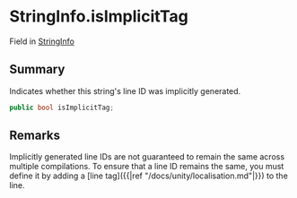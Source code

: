# StringInfo.isImplicitTag

Field in [StringInfo](/api/csharp/yarn.compiler.stringinfo.md)

## Summary


Indicates whether this string's line ID was implicitly
generated.


```csharp
public bool isImplicitTag;
```

## Remarks


Implicitly generated line IDs are not guaranteed to remain the
same across multiple compilations. To ensure that a line ID
remains the same, you must define it by adding a [line
tag]({{|ref "/docs/unity/localisation.md"|}}) to the line.


